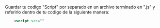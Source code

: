 Guardar tu codigo "Script" por separado en un archivo terminado en ".js" y referirlo dentro de tu codigo de la siguiente manera:
```html
	<script src=""
```